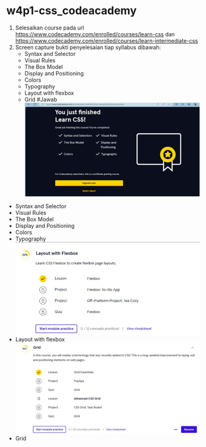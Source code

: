 # w4p1-css_codeacademy

1. Selesaikan course pada url https://www.codecademy.com/enrolled/courses/learn-css dan https://www.codecademy.com/enrolled/courses/learn-intermediate-css
2. Screen capture bukti penyelesaian tiap syllabus dibawah:
    - Syntax and Selector
    - Visual Rules
    - The Box Model
    - Display and Positioning
    - Colors
    - Typography
    - Layout with flexbox
    - Grid
#Jawab
![Alt text](image.png)
- Syntax and Selector
- Visual Rules
- The Box Model
- Display and Positioning
- Colors
- Typography
![Alt text](image-1.png)
- Layout with flexbox
![Alt text](image-2.png)
- Grid